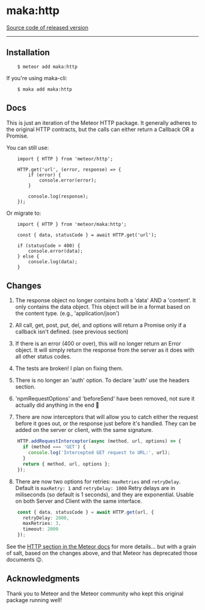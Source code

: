 # maka:http
[Source code of released version](https://github.com/maka-io/maka-http)
***


## Installation

```
    $ meteor add maka:http
```

If you're using maka-cli:

```
    $ maka add maka:http
```

## Docs
This is just an iteration of the Meteor HTTP package.  It generally adheres to
the original HTTP contracts, but the calls can either return a Callback OR a Promise.

You can still use:
```
    import { HTTP } from 'meteor/http';

    HTTP.get('url', (error, response) => {
        if (error) {
            console.error(error);
        }

        console.log(response);
    });
```

Or migrate to:
```
    import { HTTP } from 'meteor/maka:http';

    const { data, statusCode } = await HTTP.get('url');

    if (statusCode > 400) {
        console.error(data);
    } else {
        console.log(data);
    }
```

## Changes

1. The response object no longer contains both a 'data' AND a 'content'.  It only
    contains the data object.  This object will be in a format based on the
    content type. (e.g., 'application/json')

2. All call, get, post, put, del, and options will return a Promise only if a callback isn't defined. (see previous section)

3. If there is an error (400 or over), this will no longer return an Error object.
    It will simply return the response from the server as it does with all other status codes.

4. The tests are broken! I plan on fixing them.

5. There is no longer an 'auth' option.  To declare 'auth' use the headers section.

6. 'npmRequestOptions' and 'beforeSend' have been removed, not sure it actually did anything in the end 🤔

7. There are now interceptors that will allow you to catch either the request before it goes out,
    or the response just before it's handled.
    They can be added on the server or client, with the same signature.

```typescript
    HTTP.addRequestInterceptor(async (method, url, options) => {
      if (method === 'GET') {
        console.log('Intercepted GET request to URL:', url);
      }
      return { method, url, options };
    });
```

8. There are now two options for retries: `maxRetries` and `retryDelay`.  Default is `maxRetry: 1` and `retryDelay: 1000`
    Retry delays are in miliseconds (so default is 1 seconds), and they are exponential.
    Usable on both Server and Client with the same interface.

```typescript
    const { data, statusCode } = await HTTP.get(url, {
      retryDelay: 2000,
      maxRetries: 3,
      timeout: 2000
    });
```


See the [HTTP section in the Meteor docs](http://docs.meteor.com/#http) for more details...
but with a grain of salt, based on the changes above, and that Meteor has deprecated those
documents 😉.


## Acknowledgments
Thank you to Meteor and the Meteor community who kept this original package running well!
